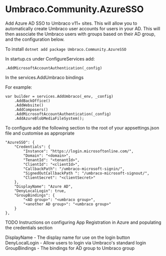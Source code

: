 # Umbraco.Community.AzureSSO
Add Azure AD SSO to Umbraco v11+ sites. This will allow you to automatically create Umbraco user accounts for users in your AD. This will then associate the Umbraco users with groups based on their AD group, and the configuration below.

To install
`dotnet add package Umbraco.Community.AzureSSO`

In startup.cs under ConfigureServices add:

`.AddMicrosoftAccountAuthentication(_config)`

In the services.AddUmbraco bindings

For example:
```
var builder = services.AddUmbraco(_env, _config)
    .AddBackOffice()
	.AddWebsite()
	.AddComposers()
	.AddMicrosoftAccountAuthentication(_config)
	.AddAzureBlobMediaFileSystem();
```

To configure add the following section to the root of your appsettings.json file and customise as appropriate
```
"AzureSSO": {
    "Credentials": {
        "Instance": "https://login.microsoftonline.com/",
        "Domain": "<domain>",
        "TenantId": "<tenantId>",
        "ClientId": "<clientId>",
        "CallbackPath": "/umbraco-microsoft-signin/",
        "SignedOutCallbackPath ": "/umbraco-microsoft-signout/",
        "ClientSecret": "<clientSecret>"
    },
    "DisplayName": "Azure AD",
    "DenyLocalLogin": true,
    "GroupBindings": {
        "<AD group>": "<umbraco group>",
        "<another AD group>": "<umbraco group>"
    }
},
```
TODO Instructions on configuring App Registration in Azure and populating the credentials section

DisplayName - The display name for use on the login button
DenyLocalLogin - Allow users to login via Umbraco's standard login
GroupBindings - The bindings for AD group to Umbraco group




